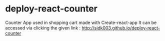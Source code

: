 # deploy-react-counter
Counter App used in shopping cart made with Create-react-app
It can be accessed via clicking the given link : http://sidk003.github.io/deploy-react-counter
